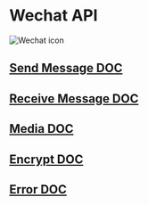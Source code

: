 # Wechat API
 ![Wechat icon](https://s1.mzstatic.com/us/r30/Purple5/v4/3a/48/23/3a482393-3d44-6b70-b387-95d9034b2c84/mzl.zmhbaqco.175x175-75.jpg)
 
 
## [Send Message DOC][send]
## [Receive Message DOC][rec]
## [Media DOC][media]
## [Encrypt DOC][encrypt]
## [Error DOC][err]

[send]: https://github.com/sidwubf/wechat-erlang-sdk/blob/master/doc/send-msg-doc.md
[rec]: https://github.com/sidwubf/wechat-erlang-sdk/blob/master/doc/receive-message-doc.md
[media]: https://github.com/sidwubf/wechat-erlang-sdk/blob/master/doc/media-doc.md
[encrypt]: https://github.com/sidwubf/wechat-erlang-sdk/blob/master/doc/encrypt-doc.md
[err]:https://github.com/sidwubf/wechat-erlang-sdk/blob/master/doc/error-doc.md

